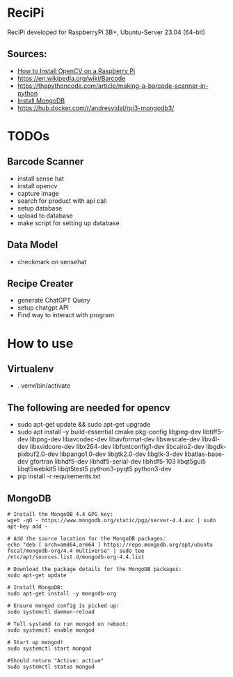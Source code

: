 # ReciPi
ReciPi developed for RaspberryPi 3B+, Ubuntu-Server 23.04 (64-bit)

## Sources:
- [How to Install OpenCV on a Raspberry Pi](https://www.youtube.com/watch?v=QzVYnG-WaM4)
- https://en.wikipedia.org/wiki/Barcode
- https://thepythoncode.com/article/making-a-barcode-scanner-in-python
- [Install MongoDB](https://www.mongodb.com/developer/products/mongodb/mongodb-on-raspberry-pi/)
- https://hub.docker.com/r/andresvidal/rpi3-mongodb3/

# TODOs
## Barcode Scanner
- install sense hat
- install opencv
- capture image
- search for product with api call
- setup database
- upload to database
- make script for setting up database

## Data Model
- checkmark on sensehat

## Recipe Creater
- generate ChatGPT Query
- setup chatgpt API
- Find way to interact with program 

# How to use
## Virtualenv
- . venv/bin/activate
## The following are needed for opencv
- sudo apt-get update && sudo apt-get upgrade 
- sudo apt install -y build-essential cmake pkg-config libjpeg-dev libtiff5-dev libpng-dev libavcodec-dev libavformat-dev libswscale-dev libv4l-dev libxvidcore-dev libx264-dev libfontconfig1-dev libcairo2-dev libgdk-pixbuf2.0-dev libpango1.0-dev libgtk2.0-dev libgtk-3-dev libatlas-base-dev gfortran libhdf5-dev libhdf5-serial-dev libhdf5-103 libqt5gui5 libqt5webkit5 libqt5test5 python3-pyqt5 python3-dev
- pip install -r requirements.txt
## MongoDB
```
# Install the MongoDB 4.4 GPG key:
wget -qO - https://www.mongodb.org/static/pgp/server-4.4.asc | sudo apt-key add -

# Add the source location for the MongoDB packages:
echo "deb [ arch=amd64,arm64 ] https://repo.mongodb.org/apt/ubuntu focal/mongodb-org/4.4 multiverse" | sudo tee /etc/apt/sources.list.d/mongodb-org-4.4.list

# Download the package details for the MongoDB packages:
sudo apt-get update

# Install MongoDB:
sudo apt-get install -y mongodb-org

# Ensure mongod config is picked up:
sudo systemctl daemon-reload

# Tell systemd to run mongod on reboot:
sudo systemctl enable mongod

# Start up mongod!
sudo systemctl start mongod

#Should return "Active: active"
sudo systemctl status mongod
```
